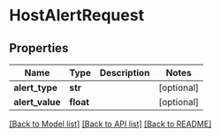 # HostAlertRequest

## Properties
Name | Type | Description | Notes
------------ | ------------- | ------------- | -------------
**alert_type** | **str** |  | [optional] 
**alert_value** | **float** |  | [optional] 

[[Back to Model list]](../README.md#documentation-for-models) [[Back to API list]](../README.md#documentation-for-api-endpoints) [[Back to README]](../README.md)


